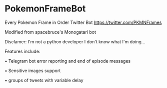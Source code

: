 # PokemonFrameBot
Every Pokemon Frame in Order Twitter Bot
https://twitter.com/PKMNFrames

Modified from spacebruce's Monogatari bot

Disclamer: I'm not a python developer I don't know what I'm doing...

Features include:
  
  • Telegram bot error reporting and end of episode messages
  
  • Sensitive images support
  
  • groups of tweets with variable delay
